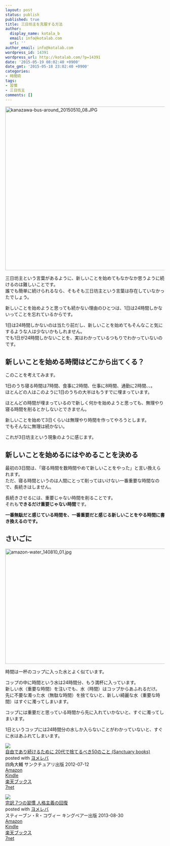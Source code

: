 ```yaml
---
layout: post
status: publish
published: true
title: 三日坊主を克服する方法
author:
  display_name: kotala_b
  email: info@kotalab.com
  url: ''
author_email: info@kotalab.com
wordpress_id: 14391
wordpress_url: http://kotalab.com/?p=14391
date: '2015-05-19 08:02:40 +0900'
date_gmt: '2015-05-18 23:02:40 +0900'
categories:
- 時間術
tags:
- 習慣
- 三日坊主
comments: []
---
```

<p><img src="http://kotalab.com/wp-content/uploads/2015/05/kanazawa-bus-around_20150510_08-780x516.jpg" alt="kanazawa-bus-around_20150510_08.JPG" width="780" height="516" class="aligncenter size-large wp-image-14315" /></p>
<p>三日坊主という言葉があるように、新しいことを始めてもなかなか思うように続けるのは難しいことです。<br />
誰でも簡単に続けられるなら、そもそも三日坊主という言葉は存在していなかったでしょう。</p>
<p>新しいことを始めようと思っても続かない理由のひとつは、1日は24時間しかないってことを忘れているからです。</p>
<p>1日は24時間しかないのは当たり前だし、新しいことを始めてもそんなこと気にするような人は少ないかもしれません。<br />
でも1日が24時間しかないことを、実はわかっているつもりでわかっていないのです。</p>
<p><!--more--></p>
<h2>新しいことを始める時間はどこから出てくる？</h2>
<p>このことを考えてみます。</p>
<p>1日のうち寝る時間は7時間、食事に2時間、仕事に8時間、通勤に2時間、、。<br />
ほとんどの人はこのように1日のうちの大半はもうすでに埋まっています。</p>
<p>ほとんどの時間が埋まっているので新しく何かを始めようと思っても、無理やり寝る時間を削るとかしないとできません。</p>
<p>新しいことを始めて3日くらいは無理やり時間を作ってやろうとします。<br />
でもそんなに無理は続かない。</p>
<p>これが3日坊主という現象のように感じます。</p>
<h2>新しいことを始めるにはやめることを決める</h2>
<p>最初の3日間は、「寝る時間を数時間やめて新しいことをやった」と言い換えられます。<br />
ただ、<span class="b">寝る時間というのは人間にとって削ってはいけない一番重要な時間</span>なので、長続きはしません。</p>
<p>長続きさせるには、重要じゃない時間を削ることです。<br />
それも<strong>できるだけ重要じゃない時間</strong>です。</p>
<p><strong>一番無駄だと感じている時間を、一番重要だと感じる新しいことをやる時間に書き換えるのです。</strong></p>
<h2>さいごに</h2>
<p><img src="http://kotalab.com/wp-content/uploads/amazon-water_140810_01-546x363.jpg" alt="amazon-water_140810_01.jpg" width="546" height="363" class="aligncenter size-large wp-image-13363" /></p>
<p>時間は一杯のコップに入った水とよく似ています。</p>
<p>コップの中に時間という水は24時間分、もう満杯に入っています。<br />
新しい水（重要な時間）を注いでも、水（時間）はコップからあふれるだけ。<br />
先に不要な濁った水（無駄な時間）を捨てないと、新しい綺麗な水（重要な時間）はすぐに濁ってしまいます。</p>
<p>コップには重要だと思っている時間から先に入れていかないと、すぐに濁ってしまいます。</p>
<p>1日というコップには24時間分の水しか入らないことがわかっていないと、すぐに水はあふれてしまいます。</p>
<div class="booklink-box">
<div class="booklink-image"><a href="http://www.amazon.co.jp/exec/obidos/asin/4861139716/same-22/" rel="nofollow" target="_blank"><img src="http://ecx.images-amazon.com/images/I/41ZG9kjLQGL._SL160_.jpg" style="border: none;" /></a></div>
<div class="booklink-info">
<div class="booklink-name"><a href="http://www.amazon.co.jp/exec/obidos/asin/4861139716/same-22/" rel="nofollow" target="_blank">自由であり続けるために 20代で捨てるべき50のこと (Sanctuary books)</a>
<div class="booklink-powered-date">posted with <a href="http://yomereba.com" rel="nofollow" target="_blank">ヨメレバ</a></div>
</div>
<div class="booklink-detail">四角大輔 サンクチュアリ出版 2012-07-12    </div>
<div class="booklink-link2">
<div class="shoplinkamazon"><a href="http://www.amazon.co.jp/exec/obidos/asin/4861139716/same-22/" rel="nofollow" target="_blank">Amazon</a></div>
<div class="shoplinkkindle"><a href="http://www.amazon.co.jp/exec/obidos/ASIN/B00IUE8QRC/same-22/" rel="nofollow" target="_blank">Kindle</a></div>
<div class="shoplinkrakuten"><a href="http://c.af.moshimo.com/af/c/click?a_id=374939&p_id=56&pc_id=56&pl_id=637&s_v=b5Rz2P0601xu&url=http%3A%2F%2Fbooks.rakuten.co.jp%2Frb%2F11731716%2F" rel="nofollow" target="_blank">楽天ブックス</a><img src="http://i.af.moshimo.com/af/i/impression?a_id=374939&p_id=56&pc_id=56&pl_id=637" width="1" height="1" style="border:none;"></div>
<div class="shoplinkseven"><a href="http://ck.jp.ap.valuecommerce.com/servlet/referral?sid=2967684&pid=881104827&vc_url=http%3A%2F%2Fwww.7netshopping.jp%2Fbooks%2Fsearch_result%2F%3Fctgy%3Dbooks%26code%3D4861139716" target="_blank">7net</a><img src="http://atq.ad.valuecommerce.com/servlet/atq/gifbanner?sid=2967684&pid=881104827" height="1" width="1" border="0"></div>
</p></div>
</div>
<div class="booklink-footer"></div>
</div>
<div class="booklink-box">
<div class="booklink-image"><a href="http://www.amazon.co.jp/exec/obidos/asin/4863940246/same-22/" rel="nofollow" target="_blank"><img src="http://ecx.images-amazon.com/images/I/51HRqCnj7SL._SL160_.jpg" style="border: none;" /></a></div>
<div class="booklink-info">
<div class="booklink-name"><a href="http://www.amazon.co.jp/exec/obidos/asin/4863940246/same-22/" rel="nofollow" target="_blank">完訳 7つの習慣 人格主義の回復</a>
<div class="booklink-powered-date">posted with <a href="http://yomereba.com" rel="nofollow" target="_blank">ヨメレバ</a></div>
</div>
<div class="booklink-detail">スティーブン・R・コヴィー キングベアー出版 2013-08-30    </div>
<div class="booklink-link2">
<div class="shoplinkamazon"><a href="http://www.amazon.co.jp/exec/obidos/asin/4863940246/same-22/" rel="nofollow" target="_blank">Amazon</a></div>
<div class="shoplinkkindle"><a href="http://www.amazon.co.jp/exec/obidos/ASIN/B00KFB5DJC/same-22/" rel="nofollow" target="_blank">Kindle</a></div>
<div class="shoplinkrakuten"><a href="http://c.af.moshimo.com/af/c/click?a_id=374939&p_id=56&pc_id=56&pl_id=637&s_v=b5Rz2P0601xu&url=http%3A%2F%2Fbooks.rakuten.co.jp%2Frb%2F12453629%2F" rel="nofollow" target="_blank">楽天ブックス</a><img src="http://i.af.moshimo.com/af/i/impression?a_id=374939&p_id=56&pc_id=56&pl_id=637" width="1" height="1" style="border:none;"></div>
<div class="shoplinkseven"><a href="http://ck.jp.ap.valuecommerce.com/servlet/referral?sid=2967684&pid=881104827&vc_url=http%3A%2F%2Fwww.7netshopping.jp%2Fbooks%2Fsearch_result%2F%3Fctgy%3Dbooks%26code%3D4863940246" target="_blank">7net</a><img src="http://atq.ad.valuecommerce.com/servlet/atq/gifbanner?sid=2967684&pid=881104827" height="1" width="1" border="0"></div>
</p></div>
</div>
<div class="booklink-footer"></div>
</div>
